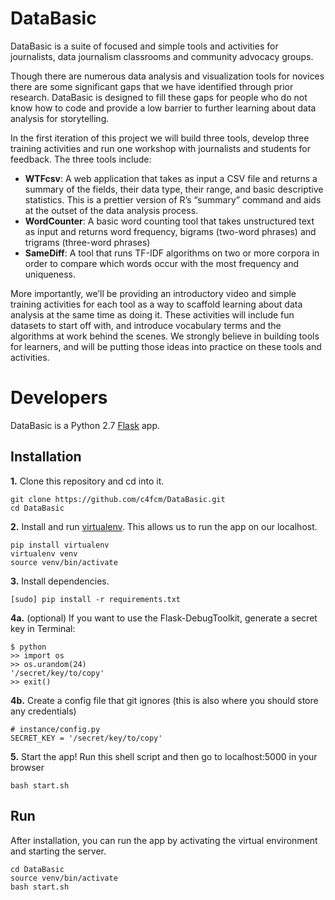 # DataBasic

DataBasic is a suite of focused and simple tools and activities for journalists, data journalism classrooms and community advocacy groups.

Though there are numerous data analysis and visualization tools for novices there are some significant gaps that we have identified through prior research. DataBasic is designed to fill these gaps for people who do not know how to code and provide a low barrier to further learning about data analysis for storytelling.

In the first iteration of this project we will build three tools, develop three training activities and run one workshop with journalists and students for feedback. The three tools include:

* **WTFcsv**: A web application that takes as input a CSV file and returns a summary of the fields, their data type, their range, and basic descriptive statistics. This is a prettier version of R’s “summary” command and aids at the outset of the data analysis process.
* **WordCounter**: A basic word counting tool that takes unstructured text as input and returns word frequency, bigrams (two-word phrases) and trigrams (three-word phrases)
* **SameDiff**: A tool that runs TF-IDF algorithms on two or more corpora in order to compare which words occur with the most frequency and uniqueness.

More importantly, we’ll be providing an introductory video and simple training activities for each tool as a way to scaffold learning about data analysis at the same time as doing it. These activities will include fun datasets to start off with, and introduce vocabulary terms and the algorithms at work behind the scenes.  We strongly believe in building tools for learners, and will be putting those ideas into practice on these tools and activities.

# Developers

DataBasic is a Python 2.7 [Flask](https://github.com/mitsuhiko/flask) app.

## Installation

**1.** Clone this repository and cd into it.
```
git clone https://github.com/c4fcm/DataBasic.git
cd DataBasic
```

**2.** Install and run [virtualenv](http://virtualenv.readthedocs.org/en/latest/). This allows us to run the app on our localhost.
```
pip install virtualenv
virtualenv venv
source venv/bin/activate
```

**3.** Install dependencies.
```
[sudo] pip install -r requirements.txt
```

**4a.** (optional) If you want to use the Flask-DebugToolkit, generate a secret key in Terminal:
```
$ python
>> import os
>> os.urandom(24)
'/secret/key/to/copy'
>> exit()
```

**4b.** Create a config file that git ignores (this is also where you should store any credentials)
```
# instance/config.py
SECRET_KEY = '/secret/key/to/copy'
```

**5.** Start the app! Run this shell script and then go to localhost:5000 in your browser
```
bash start.sh
```

## Run

After installation, you can run the app by activating the virtual environment and starting the server. 

```
cd DataBasic
source venv/bin/activate
bash start.sh
```
